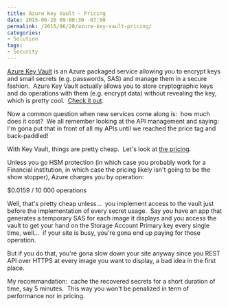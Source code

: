 ```yaml
---
title: Azure Key Vault - Pricing
date: 2015-06-20 09:00:30 -07:00
permalink: /2015/06/20/azure-key-vault-pricing/
categories:
- Solution
tags:
- Security
---
```

<a href="http://vincentlauzon.com/2015/06/13/azure-key-vault-step-by-step/">Azure Key Vault</a> is an Azure packaged service allowing you to encrypt keys and small secrets (e.g. passwords, SAS) and manage them in a secure fashion.  Azure Key Vault actually allows you to store cryptographic keys and do operations with them (e.g. encrypt data) without revealing the key, which is pretty cool.  <a href="http://azure.microsoft.com/en-us/services/key-vault/">Check it out</a>.

Now a common question when new services come along is:  how much does it cost?  We all remember looking at the API management and saying:  I'm gona put that in front of all my APIs until we reached the price tag and back-paddled!

With Key Vault, things are pretty cheap.  Let's look at <a href="http://azure.microsoft.com/en-us/pricing/details/key-vault/" target="_blank">the pricing</a>.

Unless you go HSM protection (in which case you probably work for a Financial institution, in which case the pricing likely isn't going to be the show stopper), Azure charges you by operation:

$0.0159 / 10 000 operations

Well, that's pretty cheap unless...  you implement access to the vault just before the implementation of every secret usage.  Say you have an app that generates a temporary SAS for each image it displays and you access the vault to get your hand on the Storage Account Primary key every single time, well...  if your site is busy, you're gona end up paying for those operation.

But if you do that, you're gona slow down your site anyway since you REST API over HTTPS at every image you want to display, a bad idea in the first place.

My recommandation:  cache the recovered secrets for a short duration of time, say 5 minutes.  This way you won't be penalized in term of performance nor in pricing.